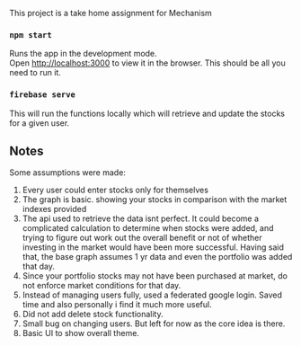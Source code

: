 This project is a take home assignment for Mechanism 

### `npm start`

Runs the app in the development mode.<br />
Open [http://localhost:3000](http://localhost:3000) to view it in the browser.  This should be all you need to run it.

### `firebase serve`
This will run the functions locally which will retrieve and update the stocks for a given user.

## Notes

Some assumptions were made:

1.  Every user could enter stocks only for themselves
2.  The graph is basic.  showing your stocks in comparison with the market indexes provided
3.  The api used to retrieve the data isnt perfect.  It could become a complicated calculation to determine when stocks were added, and trying to figure out work out the overall benefit or not of whether investing in the market would have been more successful.  Having said that, the base graph assumes 1 yr data and even the portfolio was added that day.
4.  Since your portfolio stocks may not have been purchased at market, do not enforce market conditions for that day.
5.  Instead of managing users fully, used a federated google login.  Saved time and also personally i find it much more useful.
6.  Did not add delete stock functionality.
7.  Small bug on changing users.  But left for now as the core idea is there.
8.  Basic UI to show overall theme.
